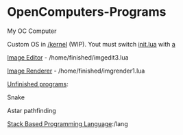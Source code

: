 # OpenComputers-Programs
My OC Computer

Custom OS in [/kernel](/kernel) (WIP). Yout must switch [init.lua](init.lua) with [a](a)


[Image Editor](/home/finished/imgedit3.lua) - /home/finished/imgedit3.lua

[Image Renderer](/home/finished/imgrender1.lua) - /home/finished/imgrender1.lua

[Unfinished programs](/home/projects):

Snake

Astar pathfinding

[Stack Based Programming Language](/lang/):/lang
